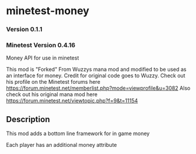 # minetest-money
### Version 0.1.1
### Minetest Version 0.4.16
Money API for use in minetest

This mod is "Forked" From Wuzzys mana mod and modified to be used as an interface for money. Credit for original code goes to Wuzzy.
Check out his profile on the Minetest forums here
https://forum.minetest.net/memberlist.php?mode=viewprofile&u=3082
Also check out his original mana mod here
https://forum.minetest.net/viewtopic.php?f=9&t=11154

## Description
This mod adds a bottom line framework for in game money

Each player has an additional money attribute


